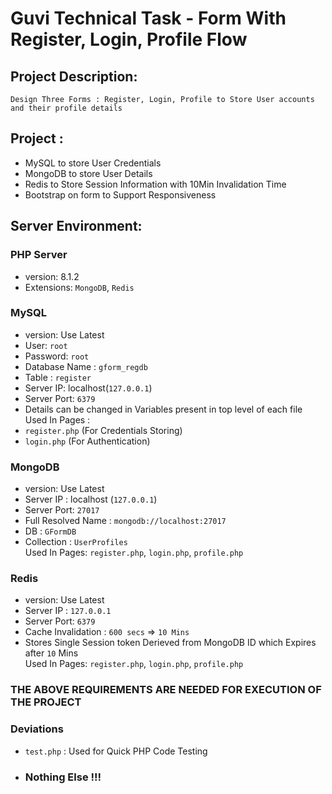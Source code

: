 # Guvi Technical Task - Form With Register, Login, Profile Flow

## Project Description:
    Design Three Forms : Register, Login, Profile to Store User accounts and their profile details

## Project :
- MySQL to store User Credentials
- MongoDB to store User Details
- Redis to Store Session Information with 10Min Invalidation Time
- Bootstrap on form to Support Responsiveness

## Server Environment:

### PHP Server
- version: 8.1.2
- Extensions: `MongoDB`, `Redis`

### MySQL
 - version: Use Latest
 - User: `root`
 - Password: `root`
 - Database Name : `gform_regdb`
 - Table : `register`
 - Server IP: localhost(`127.0.0.1`) 
 - Server Port: `6379`
 - Details can be changed in Variables present in top level of each file 
 Used In Pages :
 - `register.php` (For Credentials Storing) 
 - `login.php` (For Authentication)

### MongoDB
 - version: Use Latest
 - Server IP : localhost (`127.0.0.1`)
 - Server Port: `27017`
 - Full Resolved Name : `mongodb://localhost:27017`
 - DB : `GFormDB`
 - Collection : `UserProfiles` <br>
 Used In Pages: `register.php`, `login.php`, `profile.php`

### Redis
 - version: Use Latest 
 - Server IP : `127.0.0.1`
 - Server Port: `6379`
 - Cache Invalidation : `600 secs` => `10 Mins`
 - Stores Single Session token Derieved from MongoDB ID which Expires after `10` Mins
 <br> Used In Pages: `register.php`, `login.php`, `profile.php` 

### THE ABOVE REQUIREMENTS ARE NEEDED FOR EXECUTION OF THE PROJECT

### Deviations
 - `test.php` : Used for Quick PHP Code Testing
 -  ### Nothing Else !!!

